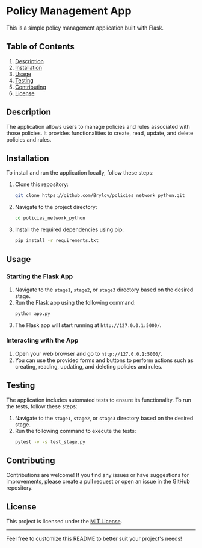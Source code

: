 # Policy Management App

This is a simple policy management application built with Flask.

## Table of Contents
1. [Description](#description)
2. [Installation](#installation)
3. [Usage](#usage)
4. [Testing](#testing)
5. [Contributing](#contributing)
6. [License](#license)

## Description
The application allows users to manage policies and rules associated with those policies. It provides functionalities to create, read, update, and delete policies and rules.

## Installation
To install and run the application locally, follow these steps:

1. Clone this repository:
    ```bash
    git clone https://github.com/Brylov/policies_network_python.git
    ```

2. Navigate to the project directory:
    ```bash
    cd policies_network_python
    ```

3. Install the required dependencies using pip:
    ```bash
    pip install -r requirements.txt
    ```

## Usage
### Starting the Flask App
1. Navigate to the `stage1`, `stage2`, or `stage3` directory based on the desired stage.
2. Run the Flask app using the following command:
    ```bash
    python app.py
    ```
3. The Flask app will start running at `http://127.0.0.1:5000/`.

### Interacting with the App
1. Open your web browser and go to `http://127.0.0.1:5000/`.
2. You can use the provided forms and buttons to perform actions such as creating, reading, updating, and deleting policies and rules.

## Testing
The application includes automated tests to ensure its functionality. To run the tests, follow these steps:

1. Navigate to the `stage1`, `stage2`, or `stage3` directory based on the desired stage.
2. Run the following command to execute the tests:
    ```bash
    pytest -v -s test_stage.py
    ```

## Contributing
Contributions are welcome! If you find any issues or have suggestions for improvements, please create a pull request or open an issue in the GitHub repository.

## License
This project is licensed under the [MIT License](LICENSE).

---

Feel free to customize this README to better suit your project's needs!